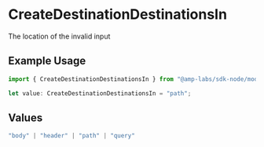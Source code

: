 # CreateDestinationDestinationsIn

The location of the invalid input

## Example Usage

```typescript
import { CreateDestinationDestinationsIn } from "@amp-labs/sdk-node/models/errors";

let value: CreateDestinationDestinationsIn = "path";
```

## Values

```typescript
"body" | "header" | "path" | "query"
```